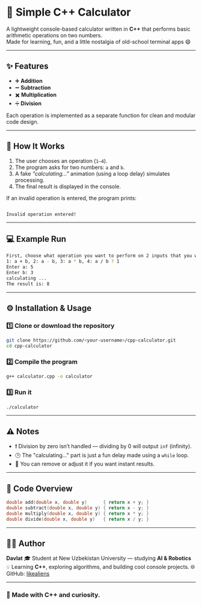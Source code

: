 # 🧮 Simple C++ Calculator

A lightweight console-based calculator written in **C++** that performs basic arithmetic operations on two numbers.  
Made for learning, fun, and a little nostalgia of old-school terminal apps 😄

---

## ✨ Features

- ➕ **Addition**  
- ➖ **Subtraction**  
- ✖️ **Multiplication**  
- ➗ **Division**

Each operation is implemented as a separate function for clean and modular code design.

---

## 🧠 How It Works

1. The user chooses an operation (`1–4`).
2. The program asks for two numbers: `a` and `b`.
3. A fake *"calculating..."* animation (using a loop delay) simulates processing.
4. The final result is displayed in the console.

If an invalid operation is entered, the program prints:
```

Invalid operation entered!

````

---

## 💻 Example Run

```bash
First, choose what operation you want to perform on 2 inputs that you will provide shortly after:
1: a + b, 2: a - b, 3: a * b, 4: a / b ? 1
Enter a: 5
Enter b: 3
calculating ...
The result is: 8
````

---

## ⚙️ Installation & Usage

### 1️⃣ Clone or download the repository

```bash
git clone https://github.com/<your-username>/cpp-calculator.git
cd cpp-calculator
```

### 2️⃣ Compile the program

```bash
g++ calculator.cpp -o calculator
```

### 3️⃣ Run it

```bash
./calculator
```

---

## ⚠️ Notes

* ❗ Division by zero isn’t handled — dividing by 0 will output `inf` (infinity).
* 🕒 The "calculating..." part is just a fun delay made using a `while` loop.
* 🎯 You can remove or adjust it if you want instant results.

---

## 🧩 Code Overview

```cpp
double add(double x, double y)      { return x + y; }
double subtract(double x, double y) { return x - y; }
double multiply(double x, double y) { return x * y; }
double divide(double x, double y)   { return x / y; }
```

---

## 🧑‍💻 Author

**Davlat**
🎓 Student at New Uzbekistan University — studying **AI & Robotics**
💡 Learning **C++**, exploring algorithms, and building cool console projects.
🌐 GitHub: [likealiens](https://github.com/likealiens)

---
### 🖤 Made with C++ and curiosity.
```
